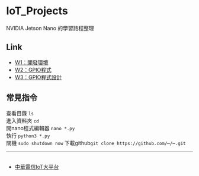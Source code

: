 # IoT_Projects
NVIDIA Jetson Nano 的學習路程整理  
## Link
+ [W1：開發環境](https://github.com/06160193/IoT_Projects/blob/main/W1：開發環境/README_W1.md)
+ [W2：GPIO程式](https://github.com/06160193/IoT_Projects/blob/main/W2：GPIO程式/README_W2.md)
+ [W3：GPIO程式設計](https://github.com/06160193/IoT_Projects/blob/main/W3：GPIO程式設計/README_W3.md)

## 常見指令
查看目錄 `ls`  
進入資料夾 `cd`  
開nano程式編輯器 `nano *.py`  
執行 `python3 *.py`  
關機 `sudo shutdown now`
下載github`git clone https://github.com/⋯/⋯.git`

***
##
- [中華電信IoT大平台](https://iot.cht.com.tw)
